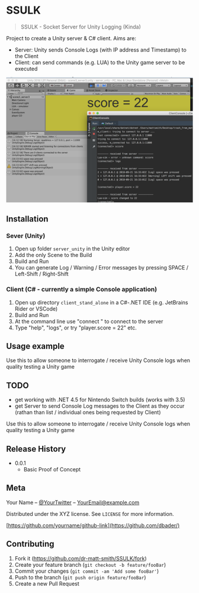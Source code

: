 # SSULK
> SSULK - Socket Server for Unity Logging (Kinda)


Project to create a Unity server & C# client. Aims are:

- Server: Unity sends Console Logs (with IP address and Timestamp) to the Client
- Client: can send commands (e.g. LUA) to the Unity game server to be executed

![SSULK screenshot](header.png)

## Installation

### Sever (Unity)

1. Open up folder `server_unity` in the Unity editor
1. Add the only Scene to the Build
1. Build and Run
1. You can generate Log / Warning / Error messages by pressing SPACE / Left-Shift / Right-Shift 

### Client (C# - currently a simple Console application)

1. Open up directory `client_stand_alone` in a C#-.NET IDE (e.g. JetBrains Rider or VSCode)
1. Build and Run
1. At the command line use "connect <ip> <port>" to connect to the server
1. Type "help", "logs", or try "player.score = 22" etc.


## Usage example

Use this to allow someone to interrogate / receive Unity Console logs when quality testing a Unity game

## TODO

- get working with .NET 4.5 for Nintendo Switch builds (works with 3.5)
- get Server to send Console Log messages to the Client as they occur (rathan than list / individual ones being requested by Client)


Use this to allow someone to interrogate / receive Unity Console logs when quality testing a Unity game

## Release History

* 0.0.1
    * Basic Proof of Concept

## Meta

Your Name – [@YourTwitter](https://twitter.com/dbader_org) – YourEmail@example.com

Distributed under the XYZ license. See ``LICENSE`` for more information.

[https://github.com/yourname/github-link](https://github.com/dbader/)

## Contributing

1. Fork it (<https://github.com/dr-matt-smith/SSULK/fork>)
2. Create your feature branch (`git checkout -b feature/fooBar`)
3. Commit your changes (`git commit -am 'Add some fooBar'`)
4. Push to the branch (`git push origin feature/fooBar`)
5. Create a new Pull Request

